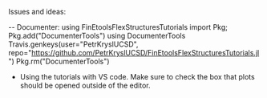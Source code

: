 
Issues and ideas:

-- Documenter:
using FinEtoolsFlexStructuresTutorials
import Pkg; Pkg.add("DocumenterTools")
using DocumenterTools
Travis.genkeys(user="PetrKryslUCSD", repo="https://github.com/PetrKryslUCSD/FinEtoolsFlexStructuresTutorials.jl")
Pkg.rm("DocumenterTools")

- Using the tutorials with VS code. Make sure to check the box that plots should be opened outside of the editor.


